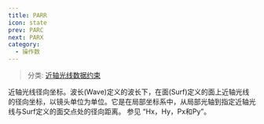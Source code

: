 ```yaml
---
title: PARR
icon: state
prev: PARC
next: PARX
category:
  - 操作数
---
```


> 分类: [近轴光线数据约束](/hb/operands/131/881/  "Zemax 操作数 近轴光线数据约束")

近轴光线径向坐标。波长(Wave)定义的波长下，在面(Surf)定义的面上近轴光线的径向坐标，以镜头单位为单位。它是在局部坐标系中，从局部光轴到指定近轴光线与Surf定义的面交点处的径向距离。 
参见 “Hx，Hy，Px和Py”。
